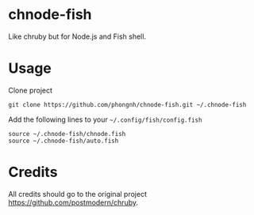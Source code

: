 # chnode-fish

Like chruby but for Node.js and Fish shell.

# Usage

Clone project

```
git clone https://github.com/phongnh/chnode-fish.git ~/.chnode-fish
```


Add the following lines to your `~/.config/fish/config.fish`

```
source ~/.chnode-fish/chnode.fish
source ~/.chnode-fish/auto.fish
```

# Credits

All credits should go to the original project https://github.com/postmodern/chruby.
